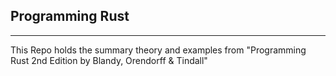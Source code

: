 ## Programming Rust
 ---

 This Repo holds the summary theory and examples from "Programming Rust 2nd Edition by Blandy, Orendorff & Tindall"
